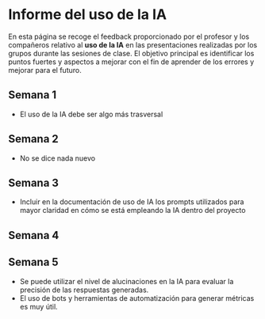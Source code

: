 # Informe del uso de la IA

En esta página se recoge el feedback proporcionado por el profesor y los compañeros relativo al **uso de la IA** en las presentaciones realizadas por los grupos durante las sesiones de clase. El objetivo principal es identificar los puntos fuertes y aspectos a mejorar con el fin de aprender de los errores y mejorar para el futuro.

## Semana 1
- El uso de la IA debe ser algo más trasversal

## Semana 2
- No se dice nada nuevo

## Semana 3
- Incluir en la documentación de uso de IA los prompts utilizados para mayor claridad en cómo se está empleando la IA dentro del proyecto

## Semana 4

## Semana 5
- Se puede utilizar el nivel de alucinaciones en la IA para evaluar la precisión de las respuestas generadas. 
- El uso de bots y herramientas de automatización para generar métricas es muy útil.